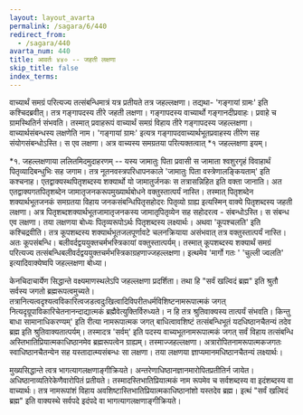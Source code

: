 ```yaml
---
layout: layout_avarta
permalink: /sagara/6/440
redirect_from:
  - /sagara/440
avarta_num: 440
title: आवर्तः ४४० -- जहती लक्षणा
skip_title: false
index_terms: 
---
```


वाच्यार्थं समग्रं परित्यज्य तत्संबन्धिमात्रं
यत्र प्रतीयते तत्र जहल्लक्षणा। तद्यथा- 'गङ्गायां ग्रामः' इति कश्चिदब्रवीत्। तत्र
गङ्गापदस्य तीरे जहती लक्षणा। गङ्गापदस्य वाच्यार्थो गङ्गानदीप्रवाहः।
प्रवाहे च ग्रामस्थितिर्न संभवति। तस्मात् प्रवाहरूपं वाच्यार्थं समग्रं विहाय
तीरे गङ्गापदस्य जहल्लक्षणा। वाच्यार्थसंबन्धस्य लक्षणेति नाम। 'गङ्गायां
ग्रामः' इत्यत्र गङ्गापदवाच्यार्थभूतप्रवाहस्य तीरेण सह संयोगसंबन्धोऽस्ति।
स एव लक्षणा। अत्र वाच्यस्य समग्रतया परित्यक्तत्वात् *१ जहल्लक्षणा इयम्।

<div class="footnote" markdown="1">
*१. जहल्लक्षणाया ललितमिदमुदाहरणम् -- यस्य जामातुः पिता प्रवासी स जामाता
श्वशुरगृहं विवाहार्थं पितृव्यादिबन्धुभिः सह जगाम। तत्र नूतनवस्त्रपरिधापनकाले 'जामातुः पिता वस्त्रेणालङ्कियताम्' इति कश्चनाह। एतद्वाक्यस्थपितृशब्दस्य शक्यार्थो
यो जामातुर्जनकः स तत्रासन्निहित इति वक्ता जानाति। अत एतद्वाक्यगतपितृशब्देन
जामातृजनकरूपमुख्यार्थबोधने वक्तुस्तात्पर्यं नास्ति। तस्मात् पितृशब्देन शक्यार्थभूतजनकं
समग्रतया विहाय जनकसंबन्धिपितृसहोदरः पितृव्यो ग्राह्य इत्यस्मिन् वाक्ये पितृशब्दस्य
जहती लक्षणा। अत्र पितृशब्दशक्यार्थभूतजामातृजनकस्य जामातृपितृव्येन सह सहोदरत्व -
संबन्धोऽस्ति। स संबन्ध एव लक्षणा। तया लक्षणया बोध्यः पितृव्यरूपोऽर्थः पितृशब्दस्य लक्ष्यार्थः। अथवा 'कूपश्चलति' इति कश्चिद्रवीति। तत्र कूपशब्दस्य शक्यार्थभूतजलपूर्णावटे चलनक्रियाया असंभवात् तत्र वक्तुस्तात्पर्यं नास्ति। अतः कूपसंबन्धि। बलीवर्दद्वययुक्तचर्मभस्त्रिकायां वक्तुस्तात्पर्यम्। तस्मात् कूपशब्दस्य शक्यार्थं समग्रं परित्यज्य तत्संबन्धिबलीवर्दद्वययुक्तचर्मभस्त्रिकाग्रहणाज्जहल्लक्षणा। इत्थमेव 'मार्गो गतः '
'चुल्ली ज्वलति' इत्यादिवाक्येष्वपि जहल्लक्षणा बोध्या।

केनचिदाचार्येण सिद्धान्ते वक्ष्यमाणस्थलेऽपि जहल्लक्षणा प्रदर्शिता। तथा हि "सर्वं
खल्विदं ब्रह्म" इति श्रुतौ सर्वस्य जगतो ब्रह्मरूपत्वमुच्यते। तत्रानित्यत्वदृश्यत्वविकारित्वजडत्वदुःखित्वादिविपरीतधर्मविशिष्टनामरूपात्मकं
जगत् नित्यदृग्रूपाविकारिचेतनानन्दाद्यात्मकं ब्रह्मैवेत्युक्तिर्विरुध्यते। न हि तत्र श्रुतिवाक्यस्य तात्पर्यं संभवति। किन्तु बाधा
सामानाधिकरण्यम्' इति रीत्या नामरूपात्मक जगत् बाधित्वावशिष्टं तत्संबन्धिभूतं
यदधिष्ठानचैतन्यं तदेव ब्रह्म इति श्रुतिवाक्यतात्पर्यम्। तस्मादत्र 'सर्वम्' इति पदस्य
वाच्यभूतनामरूपात्मकं जगत् सर्वं विहाय तत्संबन्धि अस्तिभातिप्रियात्मकाधिष्ठानमेव
ब्रह्मरूपत्वेन ग्राह्यम्। तस्माज्जहल्लक्षणा। अत्रारोपितनामरूपात्मकजगतः स्वाधिष्ठानचैतन्येन सह यस्तादात्म्यसंबन्धः सा लक्षणा। तया लक्षणया ज्ञाप्यमानमधिष्ठानचैतन्यं
लक्ष्यार्थः।

मुख्यसिद्धान्ते त्वत्र भागत्यागलक्षणाङ्गीक्रियते। अन्तरेणाधिष्ठानज्ञानमारोपितप्रतीतिर्न जायेत। अधिष्ठानाव्यतिरेकेणैवारोपितं प्रतीयते। तस्मादस्तिभातिप्रियात्मकं
नाम रूपमेव च सर्वशब्दस्य वा इदंशब्दस्य वा वाच्यार्थः। तत्र नामरूपांशं विहाय
अवशिष्टास्तिभातिप्रियात्मकाधिष्ठानांशो यस्तदेव ब्रह्म। इत्थं "सर्वं खल्विदं ब्रह्म"
इति वाक्यस्थे सर्वपदे इदंपदे वा भागत्यागलक्षणाङ्गीक्रियते।
</div>

